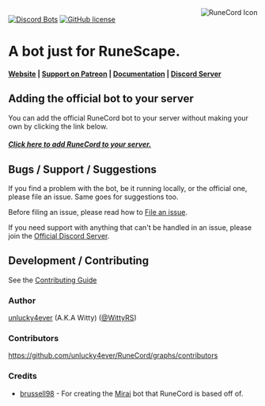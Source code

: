 <img src="http://i.imgur.com/TkiKjWM.png" alt="RuneCord Icon" align="right" />

[![Discord Bots](https://discordbots.org/api/widget/servers/168231080439185417.svg?noavatar=true)](https://discordbots.org/bot/168231080439185417) [![GitHub license](https://img.shields.io/badge/license-MIT-green.svg)](https://raw.githubusercontent.com/unlucky4ever/RuneCord/master/LICENSEr/LICENSE)

# A bot just for RuneScape.

#### [Website](http://unlucky4ever.github.io/RuneCord/index.html) | [Support on Patreon](http://patreon.com/witty) | [Documentation](http://unlucky4ever.github.io/RuneCord/docs/index.html) | [Discord Server](https://discord.me/runecord)

## Adding the official bot to your server
You can add the official RuneCord bot to your server without making your own by clicking the link below.

##### [Click here to add RuneCord to your server.](https://discordapp.com/oauth2/authorize?client_id=168215284161708032&scope=bot&permissions=11264)

## Bugs / Support / Suggestions
If you find a problem with the bot, be it running locally, or the official one, please file an issue. Same goes for suggestions too.

Before filing an issue, please read how to [File an issue](https://github.com/unlucky4ever/RuneCord/blob/master/CONTRIBUTING.md#file-an-issue).

If you need support with anything that can't be handled in an issue, please join the [Official Discord Server](https://discord.me/runecord).

## Development / Contributing
See the [Contributing Guide](https://github.com/unlucky4ever/RuneCord/blob/master/CONTRIBUTING.md#development)

### Author
[unlucky4ever](https://github.com/unlucky4ever) (A.K.A Witty) ([@WittyRS](https://twitter.com/WittyRS))

### Contributors
https://github.com/unlucky4ever/RuneCord/graphs/contributors

### Credits
* [brussell98](https://github.com/brussell98) - For creating the [Mirai](https://github.com/brussell98/Mirai) bot that RuneCord is based off of.
